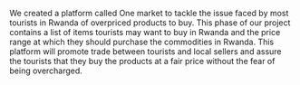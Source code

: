 We created a platform called One market to tackle the issue faced by most tourists in Rwanda of overpriced products to buy. This phase of our project contains a list of items tourists may want to buy in Rwanda and the price range at which they should purchase the commodities in Rwanda. This platform will promote trade between tourists and local sellers and assure the tourists that they buy the products at a fair price without the fear of being overcharged. 
